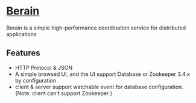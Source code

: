 [Berain](https://github.com/fengfei1000/berain)
=======


Berain is a simple high-performance coordination service for distributed applications
 
Features
---------
* HTTP Protocol & JSON
* A simple browsed UI, and the UI support Database or Zookeeper 3.4.x by configuration
* client & server support watchable event for database configuration.(Note: client can't support Zookeeper )